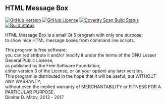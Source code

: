 HTML Message Box
--------------------------------------------------------------------------------

[![GitHub Version](https://img.shields.io/github/release/ddmitov/html-messagebox.svg)](https://github.com/ddmitov/html-messagebox/releases)
[![GitHub License](http://img.shields.io/badge/License-LGPL%20v3-blue.svg)](./LICENSE.md)
[![Coverity Scan Build Status](https://scan.coverity.com/projects/11340/badge.svg)](https://scan.coverity.com/projects/ddmitov-html-messagebox)
[![Build Status](https://travis-ci.org/ddmitov/html-messagebox.svg?branch=master)](https://travis-ci.org/ddmitov/html-messagebox)  

HTML Message Box is a small Qt 5 program with only one purpose:  
to show nice HTML message boxes from command line scripts.  

This program is free software;  
you can redistribute it and/or modify it under the terms of the GNU Lesser General Public License,  
as published by the Free Software Foundation;  
either version 3 of the License, or (at your option) any later version.  
This program is distributed in the hope that it will be useful, but WITHOUT ANY WARRANTY;  
without even the implied warranty of MERCHANTABILITY or FITNESS FOR A PARTICULAR PURPOSE.  
Dimitar D. Mitov, 2013 - 2017  
